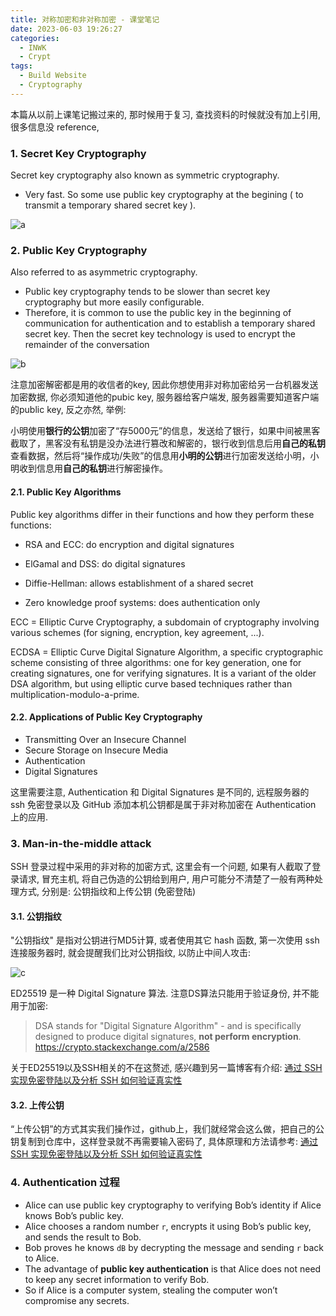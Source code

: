 ```yaml
---
title: 对称加密和非对称加密 - 课堂笔记
date: 2023-06-03 19:26:27
categories:
  - INWK
  - Crypt
tags:
  - Build Website
  - Cryptography
---
```


本篇从以前上课笔记搬过来的, 那时候用于复习, 查找资料的时候就没有加上引用, 很多信息没 reference, 

### 1. Secret Key Cryptography

Secret key cryptography also known as symmetric cryptography.

- Very fast. So some use public key cryptography at the begining ( to transmit a temporary shared secret key ). 

![a](a.png)

### 2. Public Key Cryptography

Also referred to as asymmetric cryptography.

- Public key cryptography tends to be slower than secret key cryptography but more easily configurable.
- Therefore, it is common to use the public key in the beginning of communication for authentication and to establish a temporary shared secret key. Then the secret key technology is used to encrypt the remainder of the conversation

![b](b.png)

注意加密解密都是用的收信者的key, 因此你想使用非对称加密给另一台机器发送加密数据, 你必须知道他的pubic key, 服务器给客户端发, 服务器需要知道客户端的public key, 反之亦然, 举例:

小明使用**银行的公钥**加密了“存5000元”的信息，发送给了银行，如果中间被黑客截取了，黑客没有私钥是没办法进行篡改和解密的，银行收到信息后用**自己的私钥**查看数据，然后将“操作成功/失败”的信息用**小明的公钥**进行加密发送给小明，小明收到信息用**自己的私钥**进行解密操作。

#### 2.1. Public Key Algorithms

Public key algorithms differ in their functions and how they perform these functions:

- RSA and ECC: do encryption and digital signatures

- ElGamal and DSS: do digital signatures

- Diffie-Hellman: allows establishment of a shared secret 

- Zero knowledge proof systems: does authentication only

ECC = Elliptic Curve Cryptography, a subdomain of cryptography involving various schemes (for signing, encryption, key agreement, ...).

ECDSA = Elliptic Curve Digital Signature Algorithm, a specific cryptographic scheme consisting of three algorithms: one for key generation, one for creating signatures, one for verifying signatures. It is a variant of the older DSA algorithm, but using elliptic curve based techniques rather than multiplication-modulo-a-prime.

#### 2.2. Applications of Public Key Cryptography

- Transmitting Over an Insecure Channel 
- Secure Storage on Insecure Media
- Authentication
- Digital Signatures

这里需要注意, Authentication 和 Digital Signatures 是不同的, 远程服务器的 ssh 免密登录以及 GitHub 添加本机公钥都是属于非对称加密在 Authentication 上的应用. 

### 3. Man-in-the-middle attack

SSH 登录过程中采用的非对称的加密方式, 这里会有一个问题, 如果有人截取了登录请求, 冒充主机, 将自己伪造的公钥给到用户, 用户可能分不清楚了一般有两种处理方式, 分别是: 公钥指纹和上传公钥 (免密登陆)

#### 3.1. 公钥指纹

"公钥指纹" 是指对公钥进行MD5计算, 或者使用其它 hash 函数, 第一次使用 ssh 连接服务器时, 就会提醒我们比对公钥指纹, 以防止中间人攻击: 

![c](c.png)

ED25519 是一种 Digital Signature 算法. 注意DS算法只能用于验证身份, 并不能用于加密: 

> DSA stands for "Digital Signature Algorithm" - and is specifically designed to produce digital signatures, **not perform encryption**. https://crypto.stackexchange.com/a/2586

关于ED25519以及SSH相关的不在这赘述, 感兴趣到另一篇博客有介绍: [通过 SSH 实现免密登陆以及分析 SSH 如何验证真实性](https://davidzhu.xyz/2023/06/03/Other/ssh/)

#### 3.2. 上传公钥 

“上传公钥”的方式其实我们操作过，github上，我们就经常会这么做，把自己的公钥复制到仓库中，这样登录就不再需要输入密码了, 具体原理和方法请参考: [通过 SSH 实现免密登陆以及分析 SSH 如何验证真实性](https://davidzhu.xyz/2023/06/03/Other/ssh/)

### 4. Authentication 过程

- Alice can use public key cryptography to verifying Bob’s identity if Alice knows Bob’s public key.
- Alice chooses a random number `r`, encrypts it using Bob’s public key, and sends the result to Bob.
- Bob proves he knows `dB` by decrypting the message and sending `r` back to Alice.
- The advantage of **public key authentication** is that Alice does not need to keep any secret information to verify Bob.
- So if Alice is a computer system, stealing the computer won’t compromise any secrets.
